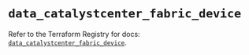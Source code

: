 # `data_catalystcenter_fabric_device`

Refer to the Terraform Registry for docs: [`data_catalystcenter_fabric_device`](https://registry.terraform.io/providers/ciscodevnet/catalystcenter/0.4.0/docs/data-sources/fabric_device).
